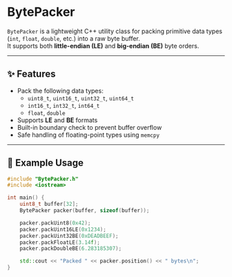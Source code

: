 # BytePacker

`BytePacker` is a lightweight C++ utility class for packing primitive data types (`int`, `float`, `double`, etc.) into a raw byte buffer.  
It supports both **little-endian (LE)** and **big-endian (BE)** byte orders.

---

## ✨ Features

- Pack the following data types:
  - `uint8_t`, `uint16_t`, `uint32_t`, `uint64_t`
  - `int16_t`, `int32_t`, `int64_t`
  - `float`, `double`
- Supports **LE** and **BE** formats
- Built-in boundary check to prevent buffer overflow
- Safe handling of floating-point types using `memcpy`

---

## 🧩 Example Usage

```cpp
#include "BytePacker.h"
#include <iostream>

int main() {
    uint8_t buffer[32];
    BytePacker packer(buffer, sizeof(buffer));

    packer.packUint8(0x42);
    packer.packUint16LE(0x1234);
    packer.packUint32BE(0xDEADBEEF);
    packer.packFloatLE(3.14f);
    packer.packDoubleBE(6.283185307);

    std::cout << "Packed " << packer.position() << " bytes\n";
}

